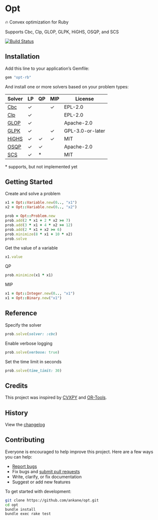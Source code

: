 # Opt

:fire: Convex optimization for Ruby

Supports Cbc, Clp, GLOP, GLPK, HiGHS, OSQP, and SCS

[![Build Status](https://github.com/ankane/opt/workflows/build/badge.svg?branch=master)](https://github.com/ankane/opt/actions)

## Installation

Add this line to your application’s Gemfile:

```ruby
gem "opt-rb"
```

And install one or more solvers based on your problem types:

Solver | LP | QP | MIP | License
--- | --- | --- | --- | ---
[Cbc](https://github.com/ankane/cbc-ruby) | ✓ | | ✓ | EPL-2.0
[Clp](https://github.com/ankane/clp-ruby) | ✓ | | | EPL-2.0
[GLOP](https://github.com/ankane/or-tools-ruby) | ✓ | | | Apache-2.0
[GLPK](https://github.com/ankane/glpk-ruby) | ✓ | | ✓ | GPL-3.0-or-later
[HiGHS](https://github.com/ankane/highs-ruby) | ✓ | ✓ | ✓ | MIT
[OSQP](https://github.com/ankane/osqp-ruby) | ✓ | ✓ | | Apache-2.0
[SCS](https://github.com/ankane/scs-ruby) | ✓ | * | | MIT

\* supports, but not implemented yet

## Getting Started

Create and solve a problem

```ruby
x1 = Opt::Variable.new(0.., "x1")
x2 = Opt::Variable.new(0.., "x2")

prob = Opt::Problem.new
prob.add(2 * x1 + 2 * x2 >= 7)
prob.add(3 * x1 + 4 * x2 >= 12)
prob.add(2 * x1 + x2 >= 6)
prob.minimize(8 * x1 + 10 * x2)
prob.solve
```

Get the value of a variable

```ruby
x1.value
```

QP

```ruby
prob.minimize(x1 * x1)
```

MIP

```ruby
x1 = Opt::Integer.new(0.., "x1")
x1 = Opt::Binary.new("x1")
```

## Reference

Specify the solver

```ruby
prob.solve(solver: :cbc)
```

Enable verbose logging

```ruby
prob.solve(verbose: true)
```

Set the time limit in seconds

```ruby
prob.solve(time_limit: 30)
```

## Credits

This project was inspired by [CVXPY](https://github.com/cvxpy/cvxpy) and [OR-Tools](https://github.com/google/or-tools).

## History

View the [changelog](CHANGELOG.md)

## Contributing

Everyone is encouraged to help improve this project. Here are a few ways you can help:

- [Report bugs](https://github.com/ankane/opt/issues)
- Fix bugs and [submit pull requests](https://github.com/ankane/opt/pulls)
- Write, clarify, or fix documentation
- Suggest or add new features

To get started with development:

```sh
git clone https://github.com/ankane/opt.git
cd opt
bundle install
bundle exec rake test
```
